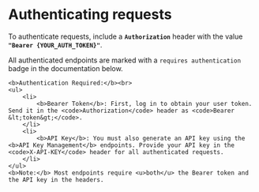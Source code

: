 # Authenticating requests

To authenticate requests, include a **`Authorization`** header with the value **`"Bearer {YOUR_AUTH_TOKEN}"`**.

All authenticated endpoints are marked with a `requires authentication` badge in the documentation below.

    <b>Authentication Required:</b><br>
    <ul>
        <li>
            <b>Bearer Token</b>: First, log in to obtain your user token. Send it in the <code>Authorization</code> header as <code>Bearer &lt;token&gt;</code>.
        </li>
        <li>
            <b>API Key</b>: You must also generate an API key using the <b>API Key Management</b> endpoints. Provide your API key in the <code>X-API-KEY</code> header for all authenticated requests.
        </li>
    </ul>
    <b>Note:</b> Most endpoints require <u>both</u> the Bearer token and the API key in the headers.
